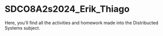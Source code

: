 # SDCO8A2s2024_Erik_Thiago
Here, you'll find all the activities and homework made into the Distribucted Systems subject. 
